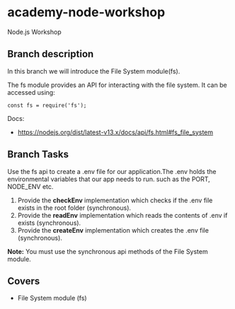 # academy-node-workshop

Node.js Workshop

## Branch description

In this branch we will introduce the File System module(fs).

The fs module provides an API for interacting with the file system. It can be accessed using:

```
const fs = require('fs');
```

Docs:

- https://nodejs.org/dist/latest-v13.x/docs/api/fs.html#fs_file_system

## Branch Tasks

Use the fs api to create a .env file for our application.The .env holds the environmental variables that our app needs to run.
such as the PORT, NODE_ENV etc.

1. Provide the **checkEnv** implementation which checks if the .env file exists in the root folder (synchronous).
2. Provide the **readEnv** implementation which reads the contents of .env if exists (synchronous).
3. Provide the **createEnv** implementation which creates the .env file (synchronous).

**Note:** You must use the synchronous api methods of the File System module.

## Covers

- File System module (fs)
